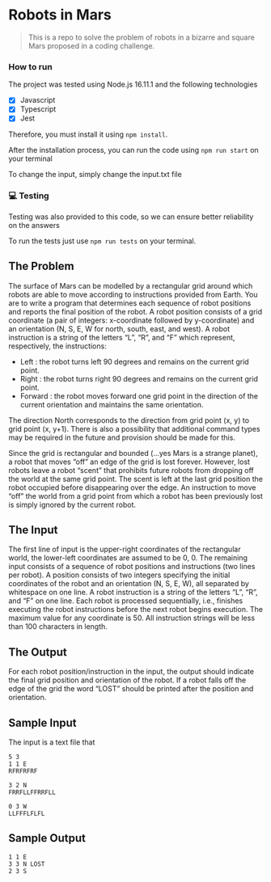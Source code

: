 # Robots in Mars

> This is a repo to solve the problem of robots in a bizarre and square Mars proposed in a coding challenge.

### How to run

The project was tested using Node.js 16.11.1 and the following technologies

- [x] Javascript
- [x] Typescript
- [x] Jest

Therefore, you must install it using `npm install`.

After the installation process, you can run the code using `npm run start` on your terminal

To change the input, simply change the input.txt file

### 💻 Testing

Testing was also provided to this code, so we can ensure better reliability on the answers

To run the tests just use `npm run tests` on your terminal.

## The Problem

The surface of Mars can be modelled by a rectangular grid around which robots are able to move according to instructions
provided from Earth. You are to write a program that determines each sequence of robot positions and reports the final
position of the robot. A robot position consists of a grid coordinate (a pair of integers: x-coordinate followed by
y-coordinate) and an orientation (N, S, E, W for north, south, east, and west). A robot instruction is a string of the
letters “L”, “R”, and “F” which represent, respectively, the instructions:

* Left : the robot turns left 90 degrees and remains on the current grid point.
* Right : the robot turns right 90 degrees and remains on the current grid point.
* Forward : the robot moves forward one grid point in the direction of the current orientation and maintains the same
  orientation.

The direction North corresponds to the direction from grid point (x, y) to grid point (x, y+1). There is also a
possibility that additional command types may be required in the future and provision should be made for this.

Since the grid is rectangular and bounded (...yes Mars is a strange planet), a robot that moves “off” an edge of the
grid is lost forever. However, lost robots leave a robot “scent” that prohibits future robots from dropping off the
world at the same grid point. The scent is left at the last grid position the robot occupied before disappearing over
the edge. An instruction to move “off” the world from a grid point from which a robot has been previously lost is simply
ignored by the current robot.

## The Input

The first line of input is the upper-right coordinates of the rectangular world, the lower-left coordinates are assumed
to be 0, 0. The remaining input consists of a sequence of robot positions and instructions (two lines per robot). A
position consists of two integers specifying the initial coordinates of the robot and an orientation (N, S, E, W), all
separated by whitespace on one line. A robot instruction is a string of the letters “L”, “R”, and “F” on one line. Each
robot is processed sequentially, i.e., finishes executing the robot instructions before the next robot begins execution.
The maximum value for any coordinate is 50. All instruction strings will be less than 100 characters in length.

## The Output

For each robot position/instruction in the input, the output should indicate the final grid position and orientation of
the robot. If a robot falls off the edge of the grid the word “LOST” should be printed after the position and
orientation.

## Sample Input

The input is a text file that

```
5 3
1 1 E 
RFRFRFRF

3 2 N 
FRRFLLFFRRFLL

0 3 W
LLFFFLFLFL
```

## Sample Output

```
1 1 E
3 3 N LOST
2 3 S
```
